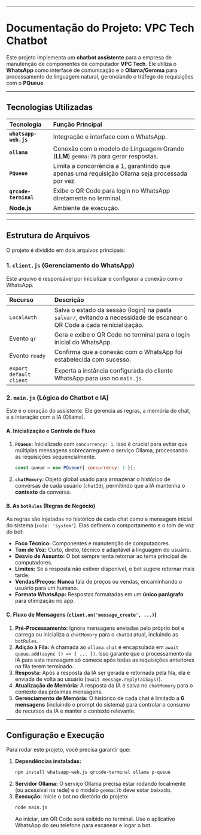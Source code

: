 
-----

# Documentação do Projeto: VPC Tech Chatbot

Este projeto implementa um **chatbot assistente** para a empresa de manutenção de componentes de computador **VPC Tech**. Ele utiliza o **WhatsApp** como interface de comunicação e o **Ollama/Gemma** para processamento de linguagem natural, gerenciando o tráfego de requisições com o **PQueue**.

-----

## Tecnologias Utilizadas

| Tecnologia | Função Principal |
| :--- | :--- |
| **`whatsapp-web.js`** | Integração e interface com o WhatsApp. |
| **`ollama`** | Conexão com o modelo de Linguagem Grande (**LLM**) `gemma:7b` para gerar respostas. |
| **`PQueue`** | Limita a concorrência a 1, garantindo que apenas uma requisição Ollama seja processada por vez. |
| **`qrcode-terminal`** | Exibe o QR Code para login no WhatsApp diretamente no terminal. |
| **Node.js** | Ambiente de execução. |

-----

## Estrutura de Arquivos

O projeto é dividido em dois arquivos principais:

### 1\. `client.js` (Gerenciamento do WhatsApp)

Este arquivo é responsável por inicializar e configurar a conexão com o WhatsApp.

| Recurso | Descrição |
| :--- | :--- |
| `LocalAuth` | Salva o estado da sessão (login) na pasta `salvar/`, evitando a necessidade de escanear o QR Code a cada reinicialização. |
| Evento `qr` | Gera e exibe o QR Code no terminal para o login inicial do WhatsApp. |
| Evento `ready` | Confirma que a conexão com o WhatsApp foi estabelecida com sucesso. |
| `export default client` | Exporta a instância configurada do cliente WhatsApp para uso no `main.js`. |

### 2\. `main.js` (Lógica do Chatbot e IA)

Este é o coração do assistente. Ele gerencia as regras, a memória do chat, e a interação com a IA (Ollama).

#### A. Inicialização e Controle de Fluxo

1.  **`PQueue`:** Inicializado com `concurrency: 1`. Isso é crucial para evitar que múltiplas mensagens sobrecarreguem o serviço Ollama, processando as requisições sequencialmente.
    ```javascript
    const queue = new PQueue({ concurrency: 1 });
    ```
2.  **`chatMemory`:** Objeto global usado para armazenar o histórico de conversas de cada usuário (`chatId`), permitindo que a IA mantenha o **contexto** da conversa.

#### B. As `botRules` (Regras de Negócio)

As regras são injetadas no histórico de cada chat como a mensagem inicial do sistema (`role: 'system'`). Elas definem o comportamento e o tom de voz do bot:

  * **Foco Técnico:** Componentes e manutenção de computadores.
  * **Tom de Voz:** Curto, direto, técnico e adaptável à linguagem do usuário.
  * **Desvio de Assunto:** O bot sempre tenta retornar ao tema principal de computadores.
  * **Limites:** Se a resposta não estiver disponível, o bot sugere retornar mais tarde.
  * **Vendas/Preços:** **Nunca** fala de preços ou vendas, encaminhando o usuário para um humano.
  * **Formato WhatsApp:** Respostas formatadas em um **único parágrafo** para otimização no app.

#### C. Fluxo de Mensagens (`client.on('message_create', ...)`)

1.  **Pré-Processamento:** Ignora mensagens enviadas pelo próprio bot e carrega ou inicializa a `chatMemory` para o `chatId` atual, incluindo as `botRules`.
2.  **Adição à Fila:** A chamada ao `ollama.chat` é encapsulada em `await queue.add(async () => { ... })`. Isso garante que o processamento da IA para esta mensagem só comece após todas as requisições anteriores na fila terem terminado.
3.  **Resposta:** Após a resposta da IA ser gerada e retornada pela fila, ela é enviada de volta ao usuário (`await message.reply(aiSays)`).
4.  **Atualização de Memória:** A resposta da IA é salva no `chatMemory` para o contexto das próximas mensagens.
5.  **Gerenciamento de Memória:** O histórico de cada chat é limitado a **6 mensagens** (incluindo o prompt do sistema) para controlar o consumo de recursos da IA e manter o contexto relevante.

-----

## Configuração e Execução

Para rodar este projeto, você precisa garantir que:

1.  **Dependências instaladas:**
    ```bash
    npm install whatsapp-web.js qrcode-terminal ollama p-queue
    ```
2.  **Servidor Ollama:** O serviço Ollama precisa estar rodando localmente (ou acessível na rede) e o modelo `gemma:7b` deve estar baixado.
3.  **Execução:** Inicie o bot no diretório do projeto:
    ```bash
    node main.js
    ```
    Ao iniciar, um QR Code será exibido no terminal. Use o aplicativo WhatsApp do seu telefone para escanear e logar o bot.